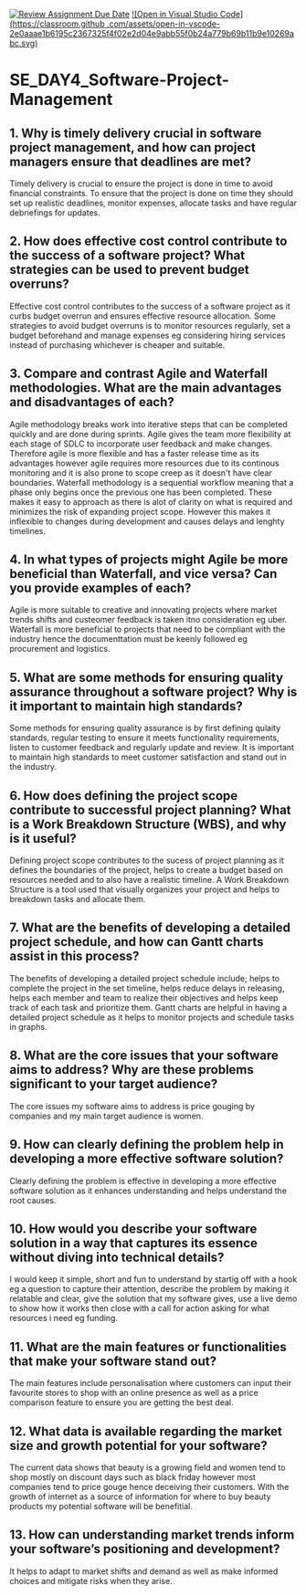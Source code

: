 [![Review Assignment Due Date](https://classroom.github.com/assets/deadline-readme-button-22041afd0340ce965d47ae6ef1cefeee28c7c493a6346c4f15d667ab976d596c.svg)](https://classroom.github.com/a/9pw6JKcu)
[![Open in Visual Studio Code](https://classroom.github .com/assets/open-in-vscode-2e0aaae1b6195c2367325f4f02e2d04e9abb55f0b24a779b69b11b9e10269abc.svg)](https://classroom.github.com/online_ide?assignment_repo_id=18485282&assignment_repo_type=AssignmentRepo)
# SE_DAY4_Software-Project-Management

## 1. Why is timely delivery crucial in software project management, and how can project managers ensure that deadlines are met?
Timely delivery is crucial to ensure the project is done in time to avoid financial constraints. To ensure that the project is done on time they should set up realistic deadlines, monitor expenses, allocate tasks and have regular debriefings for updates.


## 2. How does effective cost control contribute to the success of a software project? What strategies can be used to prevent budget overruns?
Effective cost control contributes to the success of a software project as it curbs budget overrun and ensures effective resource allocation. Some strategies to avoid budget overruns is to monitor resources regularly, set a budget beforehand and manage expenses eg considering hiring services instead of purchasing whichever is cheaper and suitable.


## 3. Compare and contrast Agile and Waterfall methodologies. What are the main advantages and disadvantages of each?
Agile methodology breaks work into iterative steps that can be completed quickly and are done during sprints. Agile gives the team more flexibility  at each stage of SDLC to incorporate user feedback and make changes. Therefore agile is more flexible and has a faster release time as its advantages however agile requires more resources due to its continous monitoring and it is also prone to scope creep as it doesn't have clear boundaries.
Waterfall methodology is a sequential workflow meaning that a phase only begins once the previous one has been completed. These makes it easy to approach as there is alot of clarity on what is required and minimizes the risk of expanding project scope. However this makes it inflexible to changes during development and causes delays and lenghty timelines.


## 4. In what types of projects might Agile be more beneficial than Waterfall, and vice versa? Can you provide examples of each?
Agile is more suitable to creative and innovating projects where market trends shifts and custeomer feedback is taken itno consideration eg uber.
Waterfall is more beneficial to projects that need to be compliant with the industry hence the documenttation must be keenly followed eg procurement and logistics.


## 5. What are some methods for ensuring quality assurance throughout a software project? Why is it important to maintain high standards?
Some methods for ensuring quality assurance is by first defining qulaity standards, regular testing to ensure it meets functionality requirements, listen to customer feedback and regularly update and review. It is important to maintain high standards to meet customer satisfaction and stand out in the industry.


## 6. How does defining the project scope contribute to successful project planning? What is a Work Breakdown Structure (WBS), and why is it useful?
Defining project scope contributes to the sucess of project planning as it defines the boundaries of the project, helps to create a budget based on resources needed and to also have a realistic timeline. A Work Breakdown Structure is a tool used that visually organizes your project and helps to breakdown tasks and allocate them.


## 7. What are the benefits of developing a detailed project schedule, and how can Gantt charts assist in this process?
The benefits of developing a detailed project schedule include; helps to complete the project in the set timeline, helps reduce delays in releasing, helps each member and team to realize their objectives and helps keep track of each task and prioritize them. Gantt charts are helpful in having a detailed project schedule as it helps to monitor projects and schedule tasks in graphs.

## 8. What are the core issues that your software aims to address? Why are these problems significant to your target audience?
The core issues my software aims to address is price gouging by companies and my main target audience is women.


## 9. How can clearly defining the problem help in developing a more effective software solution?
Clearly defining the problem is effective in developing a more effective software solution as it enhances understanding and helps understand the root causes.


## 10. How would you describe your software solution in a way that captures its essence without diving into technical details?
I would keep it simple, short and fun to understand by startig off with a hook eg a question to capture their attention, describe the problem by making it relatable and clear, give the solution that my software gives, use a live demo to show how it works then close with a call for action asking for what resources i need eg funding.


## 11. What are the main features or functionalities that make your software stand out?
The main features include personalisation where customers can input their favourite stores to shop with an online presence as well as a price comparison feature to ensure you are getting the best deal.

## 12. What data is available regarding the market size and growth potential for your software?
The current data shows that beauty is a growing field and women tend to shop mostly on discount days such as black friday however most companies tend to price gouge hence deceiving their customers. With the growth of internet as a source of information for where to buy beauty products my potential software will be benefitial.


## 13. How can understanding market trends inform your software’s positioning and development?
It helps to adapt to market shifts and demand as well as make informed choices and mitigate risks when they arise.


